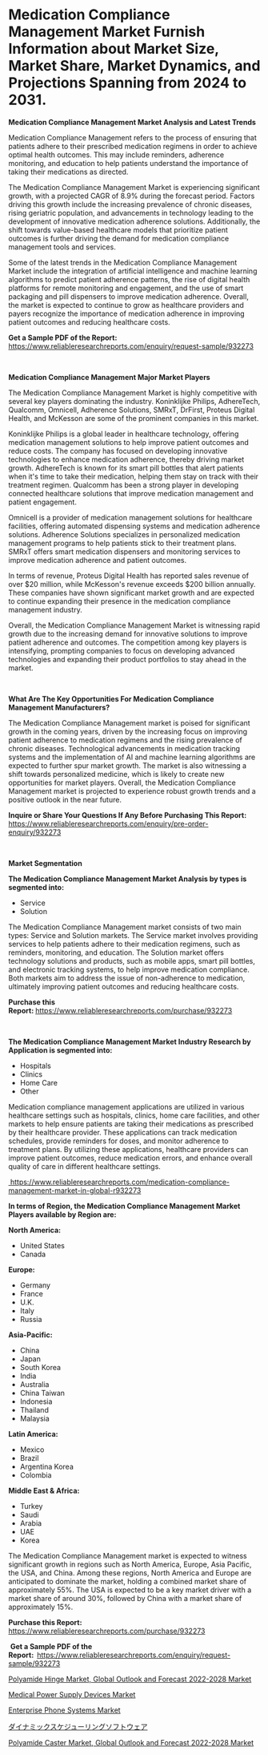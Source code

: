 <p><h1>Medication Compliance Management Market Furnish Information about Market Size, Market Share, Market Dynamics, and Projections Spanning from 2024 to 2031.</h1></p><p><strong>Medication Compliance Management Market Analysis and Latest Trends</strong></p>
<p><p>Medication Compliance Management refers to the process of ensuring that patients adhere to their prescribed medication regimens in order to achieve optimal health outcomes. This may include reminders, adherence monitoring, and education to help patients understand the importance of taking their medications as directed.</p><p>The Medication Compliance Management Market is experiencing significant growth, with a projected CAGR of 8.9% during the forecast period. Factors driving this growth include the increasing prevalence of chronic diseases, rising geriatric population, and advancements in technology leading to the development of innovative medication adherence solutions. Additionally, the shift towards value-based healthcare models that prioritize patient outcomes is further driving the demand for medication compliance management tools and services.</p><p>Some of the latest trends in the Medication Compliance Management Market include the integration of artificial intelligence and machine learning algorithms to predict patient adherence patterns, the rise of digital health platforms for remote monitoring and engagement, and the use of smart packaging and pill dispensers to improve medication adherence. Overall, the market is expected to continue to grow as healthcare providers and payers recognize the importance of medication adherence in improving patient outcomes and reducing healthcare costs.</p></p>
<p><strong>Get a Sample PDF of the Report:&nbsp;</strong> <a href="https://www.reliableresearchreports.com/enquiry/request-sample/932273">https://www.reliableresearchreports.com/enquiry/request-sample/932273</a></p>
<p>&nbsp;</p>
<p><strong>Medication Compliance Management Major Market Players</strong></p>
<p><p>The Medication Compliance Management Market is highly competitive with several key players dominating the industry. Koninklijke Philips, AdhereTech, Qualcomm, Omnicell, Adherence Solutions, SMRxT, DrFirst, Proteus Digital Health, and McKesson are some of the prominent companies in this market.</p><p>Koninklijke Philips is a global leader in healthcare technology, offering medication management solutions to help improve patient outcomes and reduce costs. The company has focused on developing innovative technologies to enhance medication adherence, thereby driving market growth. AdhereTech is known for its smart pill bottles that alert patients when it's time to take their medication, helping them stay on track with their treatment regimen. Qualcomm has been a strong player in developing connected healthcare solutions that improve medication management and patient engagement.</p><p>Omnicell is a provider of medication management solutions for healthcare facilities, offering automated dispensing systems and medication adherence solutions. Adherence Solutions specializes in personalized medication management programs to help patients stick to their treatment plans. SMRxT offers smart medication dispensers and monitoring services to improve medication adherence and patient outcomes.</p><p>In terms of revenue, Proteus Digital Health has reported sales revenue of over $20 million, while McKesson's revenue exceeds $200 billion annually. These companies have shown significant market growth and are expected to continue expanding their presence in the medication compliance management industry.</p><p>Overall, the Medication Compliance Management Market is witnessing rapid growth due to the increasing demand for innovative solutions to improve patient adherence and outcomes. The competition among key players is intensifying, prompting companies to focus on developing advanced technologies and expanding their product portfolios to stay ahead in the market.</p></p>
<p>&nbsp;</p>
<p><strong>What Are The Key Opportunities For Medication Compliance Management Manufacturers?</strong></p>
<p><p>The Medication Compliance Management market is poised for significant growth in the coming years, driven by the increasing focus on improving patient adherence to medication regimens and the rising prevalence of chronic diseases. Technological advancements in medication tracking systems and the implementation of AI and machine learning algorithms are expected to further spur market growth. The market is also witnessing a shift towards personalized medicine, which is likely to create new opportunities for market players. Overall, the Medication Compliance Management market is projected to experience robust growth trends and a positive outlook in the near future.</p></p>
<p><strong>Inquire or Share Your Questions If Any Before Purchasing This Report:</strong> <a href="https://www.reliableresearchreports.com/enquiry/pre-order-enquiry/932273">https://www.reliableresearchreports.com/enquiry/pre-order-enquiry/932273</a></p>
<p>&nbsp;</p>
<p><strong>Market Segmentation</strong></p>
<p><strong>The Medication Compliance Management Market Analysis by types is segmented into:</strong></p>
<p><ul><li>Service</li><li>Solution</li></ul></p>
<p><p>The Medication Compliance Management market consists of two main types: Service and Solution markets. The Service market involves providing services to help patients adhere to their medication regimens, such as reminders, monitoring, and education. The Solution market offers technology solutions and products, such as mobile apps, smart pill bottles, and electronic tracking systems, to help improve medication compliance. Both markets aim to address the issue of non-adherence to medication, ultimately improving patient outcomes and reducing healthcare costs.</p></p>
<p><strong>Purchase this Report:&nbsp;</strong><a href="https://www.reliableresearchreports.com/purchase/932273">https://www.reliableresearchreports.com/purchase/932273</a></p>
<p>&nbsp;</p>
<p><strong>The Medication Compliance Management Market Industry Research by Application is segmented into:</strong></p>
<p><ul><li>Hospitals</li><li>Clinics</li><li>Home Care</li><li>Other</li></ul></p>
<p><p>Medication compliance management applications are utilized in various healthcare settings such as hospitals, clinics, home care facilities, and other markets to help ensure patients are taking their medications as prescribed by their healthcare provider. These applications can track medication schedules, provide reminders for doses, and monitor adherence to treatment plans. By utilizing these applications, healthcare providers can improve patient outcomes, reduce medication errors, and enhance overall quality of care in different healthcare settings.</p></p>
<p><a href="https://www.reliableresearchreports.com/medication-compliance-management-market-in-global-r932273">&nbsp;https://www.reliableresearchreports.com/medication-compliance-management-market-in-global-r932273</a></p>
<p><strong>In terms of Region, the Medication Compliance Management Market Players available by Region are:</strong></p>
<p>
    <p> <strong> North America: </strong>
        <ul>
            <li>United States</li>
            <li>Canada</li>
        </ul>
        </p> 
    <p> <strong> Europe: </strong>
        <ul>
            <li>Germany</li>
            <li>France</li>
            <li>U.K.</li>
            <li>Italy</li>
            <li>Russia</li>
        </ul>
        </p> 
    <p> <strong> Asia-Pacific: </strong>
        <ul>
            <li>China</li>
            <li>Japan</li>
            <li>South Korea</li>
            <li>India</li>
            <li>Australia</li>
            <li>China Taiwan</li>
            <li>Indonesia</li>
            <li>Thailand</li>
            <li>Malaysia</li>
        </ul>
        </p> 
    <p> <strong> Latin America: </strong>
        <ul>
            <li>Mexico</li>
            <li>Brazil</li>
            <li>Argentina Korea</li>
            <li>Colombia</li>
        </ul>
        </p> 
    <p> <strong> Middle East & Africa: </strong>
        <ul>
            <li>Turkey</li>
            <li>Saudi</li>
            <li>Arabia</li>
            <li>UAE</li>
            <li>Korea</li>
        </ul>
    </p>
    </p>
<p><p>The Medication Compliance Management market is expected to witness significant growth in regions such as North America, Europe, Asia Pacific, the USA, and China. Among these regions, North America and Europe are anticipated to dominate the market, holding a combined market share of approximately 55%. The USA is expected to be a key market driver with a market share of around 30%, followed by China with a market share of approximately 15%.</p></p>
<p><strong>Purchase this Report: </strong><a href="https://www.reliableresearchreports.com/purchase/932273">https://www.reliableresearchreports.com/purchase/932273</a></p>
<p>&nbsp;<strong>Get a Sample PDF of the Report:&nbsp;&nbsp;</strong><a href="https://www.reliableresearchreports.com/enquiry/request-sample/932273">https://www.reliableresearchreports.com/enquiry/request-sample/932273</a></p>
<p><strong></strong></p>
<p><p><a href="https://issuu.com/reportprime-2/docs/polyamide-hinge-market-global-outlo_816defcae3d2df">Polyamide Hinge Market, Global Outlook and Forecast 2022-2028 Market</a></p><p><a href="https://github.com/indrystar/Market-Research-Report-List-4/blob/main/medical-power-supply-devices-market.md">Medical Power Supply Devices Market</a></p><p><a href="https://medium.com/@ornellwebster/enterprise-phone-systems-market-size-share-analysis-growth-trends-forecasts-2024-2031-bef1ad4c2a10">Enterprise Phone Systems Market</a></p><p><a href="https://medium.com/@gordonjast2023/%E5%8B%95%E7%9A%84%E3%82%B9%E3%82%B1%E3%82%B8%E3%83%A5%E3%83%BC%E3%83%AA%E3%83%B3%E3%82%B0%E3%82%BD%E3%83%95%E3%83%88%E3%82%A6%E3%82%A7%E3%82%A2%E5%B8%82%E5%A0%B4-%E3%82%B0%E3%83%AD%E3%83%BC%E3%83%90%E3%83%AB%E5%B8%82%E5%A0%B4%E3%81%AE%E3%83%88%E3%83%AC%E3%83%B3%E3%83%89%E3%81%A8%E5%B8%82%E5%A0%B4%E4%BA%88%E6%B8%AC-2024%E5%B9%B4-2031%E5%B9%B4-089d675d0552">ダイナミックスケジューリングソフトウェア</a></p><p><a href="https://issuu.com/reportprime-2/docs/polyamide-caster-market-global-outl_381fdf2b6b65cb">Polyamide Caster Market, Global Outlook and Forecast 2022-2028 Market</a></p></p>